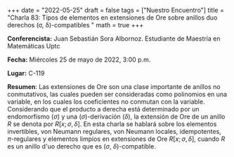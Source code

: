 +++
date  = "2022-05-25"
draft = false
tags  = ["Nuestro Encuentro"]
title = "Charla 83: Tipos de elementos en extensiones de Ore sobre anillos duo derechos (σ, δ)-compatibles "
math  = true
+++

**Conferencista:** Juan Sebastián Sora Albornoz. Estudiante de Maestría en Matemáticas Uptc

**Fecha:** Miércoles 25 de mayo de 2022, 3:00 p.m.

**Lugar:** C-119 

**Resumen**: Las extensiones de Ore son una clase importante de anillos no conmutativos, las cuales pueden ser consideradas como polinomios en una variable, en los cuales los coeficientes no conmutan con la variable. Considerando que el producto a derecha está determinado por un endomorfismo $(\sigma)$ y una $(\sigma)$-derivación $(\delta)$,  la extensión de Ore de un anillo $R$ se denota por $R[x; \sigma,\delta]$. En esta charla se hablará sobre los elementos invertibles, von Neumann regulares, von Neumann locales, idempotentes, $\pi$-regulares y elementos limpios en extensiones de Ore $R[x; \sigma,\delta]$, cuando $R$ es un anillo d\'uo derecho que es ($\sigma$, $\delta$)-compatible.
